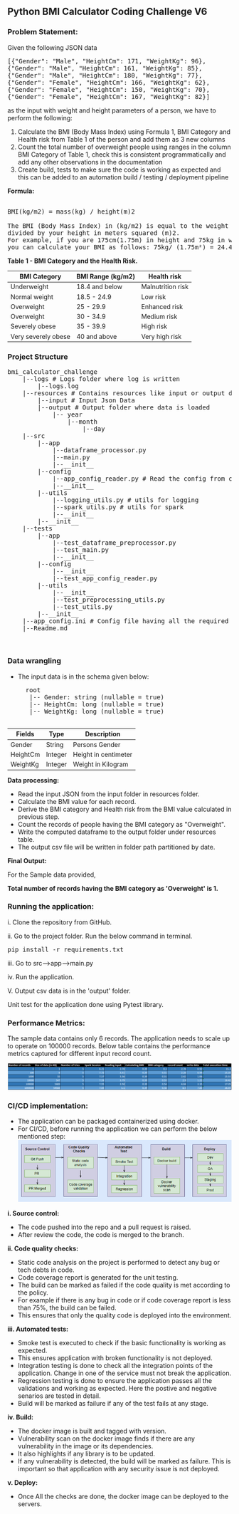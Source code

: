 ## Python BMI Calculator Coding Challenge V6

### Problem Statement:

Given the following JSON data
<pre>
[{"Gender": "Male", "HeightCm": 171, "WeightKg": 96},
{"Gender": "Male", "HeightCm": 161, "WeightKg": 85},
{"Gender": "Male", "HeightCm": 180, "WeightKg": 77},
{"Gender": "Female", "HeightCm": 166, "WeightKg": 62},
{"Gender": "Female", "HeightCm": 150, "WeightKg": 70},
{"Gender": "Female", "HeightCm": 167, "WeightKg": 82}]
</pre>
as the input with weight and height parameters of a person, we have to perform
the following:
1) Calculate the BMI (Body Mass Index) using Formula 1, BMI Category and
Health risk from Table 1 of the person and add them as 3 new columns
2) Count the total number of overweight people using ranges in the column BMI
Category of Table 1, check this is consistent programmatically and add any
other observations in the documentation
3) Create build, tests to make sure the code is working as expected and this
can be added to an automation build / testing / deployment pipeline

**Formula:**
<pre>

BMI(kg/m2) = mass(kg) / height(m)2

The BMI (Body Mass Index) in (kg/m2) is equal to the weight in kilograms (kg)
divided by your height in meters squared (m)2. 
For example, if you are 175cm(1.75m) in height and 75kg in weight,
you can calculate your BMI as follows: 75kg/ (1.75m²) = 24.49kg/m²
</pre>

**Table 1 - BMI Category and the Health Risk.**

BMI Category | BMI Range (kg/m2) | Health risk
--- | --- | --- |
Underweight | 18.4 and below |Malnutrition risk
Normal weight | 18.5 - 24.9 |Low risk
Overweight | 25 - 29.9 |Enhanced risk
Overweight | 30 - 34.9 |Medium risk
Severely obese | 35 - 39.9 |High risk
Very severely obese | 40 and above |Very high risk


### Project Structure

<pre>
bmi_calculator_challenge
    |--logs # Logs folder where log is written
        |--logs.log
    |--resources # Contains resources like input or output data
        |--input # Input Json Data
        |--output # Output folder where data is loaded
            |-- year
                |--month
                    |--day
    |--src
        |--app
            |--dataframe_processor.py
            |--main.py
            |--__init__
        |--config 
            |--app_config_reader.py # Read the config from config file
            |--__init__
        |--utils
            |--logging_utils.py # utils for logging 
            |--spark_utils.py # utils for spark
            |--__init__
        |--__init__
    |--tests
        |--app
            |--test_dataframe_preprocessor.py
            |--test_main.py
            |--__init__
        |--config
            |--__init__
            |--test_app_config_reader.py
        |--utils
            |--__init__
            |--test_preprocessing_utils.py
            |--test_utils.py
        |--__init__
    |--app_config.ini # Config file having all the required configurations 
    |--Readme.md


</pre>


### Data wrangling

* The input data is in the schema given below:
    <pre>
    root
     |-- Gender: string (nullable = true)
     |-- HeightCm: long (nullable = true)
     |-- WeightKg: long (nullable = true)    
    </pre>

Fields |Type|Description
--- | --- | --- |
Gender | String| Persons Gender
HeightCm |Integer| Height in centimeter
WeightKg | Integer| Weight in Kilogram

**Data processing:**
* Read the input JSON from the input folder in resources folder.
* Calculate the BMI value for each record.
* Derive the BMI category and Health risk from the BMI value calculated in previous step.
* Count the records of people having the BMI category as "Overweight".
* Write the computed dataframe to the output folder under resources table.
* The output csv file will be written in folder path partitioned by date.


**Final Output:**

For the Sample data provided,

**Total number of records having the BMI category as 'Overweight' is 1.**

### Running the application:
i.  Clone the repository from GitHub.

ii. Go to the project folder. Run the below command in terminal.
<pre>
pip install -r requirements.txt
</pre>

iii. Go to src-->app-->main.py

iv.  Run the application. 

V. Output csv data is in the 'output' folder.

Unit test for the application done using Pytest library.


### Performance Metrics:
The sample data contains only 6 records.
The application needs to scale up to operate on 100000 records.
Below table contains the performance metrics captured for different input record count.

![performance_table](images/performance_metrics.png)

### CI/CD implementation:

* The application can be packaged containerized using docker.
* For CI/CD, before running the application we can perform the below mentioned step:
  ![ci_cd_pipeline](images/ci_cd_build_pipeline.png)

**i. Source control:**

* The code pushed into the repo and a pull request is raised.
* After review the code, the code is merged to the branch.

**ii. Code quality checks:**

* Static code analysis on the project is performed to detect any bug or tech debts in code.
* Code coverage report is generated for the unit testing.
* The build can be marked as failed if the code quality is met according to the policy.
* For example if there is any bug in code or if code coverage report is less than 75%, the build can be failed.
* This ensures that only the quality code is deployed into the environment.

**iii. Automated tests:**

* Smoke test is executed to check if the basic functionality is working as expected.
* This ensures application with broken functionality is not deployed.
* Integration testing is done to check all the integration points of the application.
  Change in one of the service must not break the application.
* Regression testing is done to ensure the application passes all the validations and 
working as expected. Here the postive and negative senarios are tested in detail. 
* Build will be marked as failure if any of the test fails at any stage.

**iv. Build:**
* The docker image is built and tagged with version.
* Vulnerability scan on the docker image finds if there are any vulnerability in the image
or its dependencies.
* It also highlights if any library is to be updated. 
* If any vulnerability is detected, the build will be marked as failure. This is important 
so that application with any security issue is not deployed. 
  
**v. Deploy:**
* Once All the checks are done, the docker image can be deployed to the servers.